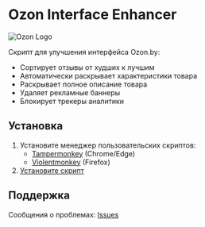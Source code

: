 # Ozon Interface Enhancer

![Ozon Logo](https://ozon.by/favicon.ico)

Скрипт для улучшения интерфейса Ozon.by:

- Сортирует отзывы от худших к лучшим
- Автоматически раскрывает характеристики товара
- Раскрывает полное описание товара
- Удаляет рекламные баннеры
- Блокирует трекеры аналитики

## Установка
1. Установите менеджер пользовательских скриптов:
   - [Tampermonkey](https://www.tampermonkey.net/) (Chrome/Edge)
   - [Violentmonkey](https://violentmonkey.github.io/) (Firefox)
2. [Установите скрипт](https://greasyfork.org/scripts/ваш-id)

## Поддержка
Сообщения о проблемах: [Issues](https://github.com/Zaomil/ozon-enhancer/issues)
